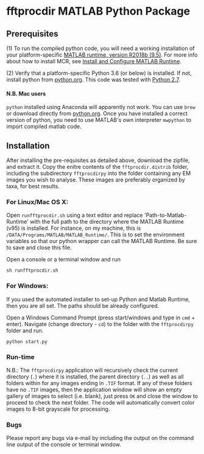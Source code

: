 # fftprocdir MATLAB Python Package


## Prerequisites

(1) To run the compiled python code, you will need a working installation of your platform-specific [MATLAB
runtime, version R2018b (9.5)](https://www.mathworks.com/products/compiler/matlab-runtime.html). 
For more info about how to install MCR, see [Install and Configure MATLAB Runtime](https://se.mathworks.com/help/compiler/install-the-matlab-runtime.html).

(2) Verify that a platform-specific Python 3.6 (or below) is installed. If not, install python from [python.org](https://www.python.org). 
This code was tested with [Python 2.7](https://www.python.org/downloads/release/python-2718/).

#### N.B. Mac users
`python` installed using Anaconda will apparently not work. You can use `brew` or download directly from [python.org](https://www.python.org). 
Once you have installed a correct version of python, you need to use MATLAB's own interpreter `mwpython` to import compiled matlab code. 


## Installation

After installing the pre-requisites as detailed above, download the zipfile, and extract it. Copy the enitre contents of the 
`fftprocdir.distrib` folder, including the subdirectory `fftprocdirpy` into the folder containing any EM images you wish to analyse. 
These images are preferably organized by taxa, for best results. 


### For Linux/Mac OS X:

Open `runfftprocdir.sh` using a text editor and replace 'Path-to-Matlab-Runtime' with the full path to the directory where the 
MATLAB Runtime (v95) is installed. For instance, on my machine, this is `/DATA/Programs/MATLAB/MATLAB_Runtime/`. 
This is to set the environment variables so that our python wrapper can call the MATLAB Runtime. Be sure to save and close this file.

Open a console or a terminal window and run

```shell
sh runfftprocdir.sh
```


### For Windows:

If you used the automated installer to set-up Python and Matlab Runtime, then you are all set. The paths should be already configured.

Open a Windows Command Prompt (press start/windows and type in `cmd` + enter). Navigate (change directory - `cd`) to the folder 
with the `fftprocdirpy` folder and run.
```shell
python start.py
```


### Run-time

N.B.: The `fftprocdirpy` application will recursively check the current directory (`.`) where it is installed, the parent directory (`..`) 
as well as all folders within for any images ending in `.TIF` format. If any of these folders have no `.TIF` images, then the application
window will show an empty gallery of images to select (i.e. blank), just press `OK` and close the window to proceed to check the next folder. 
The code will automatically convert color images to 8-bit grayscale for processing.


### Bugs

Please report any bugs via e-mail by including the output on the command line output of the console or terminal window.
